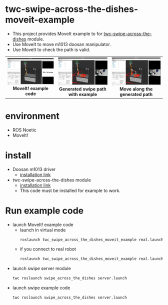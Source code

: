 # twc-swipe-across-the-dishes-moveit-example
- This project provides MoveIt example to for [twc-swipe-across-the-dishes](https://github.com/HJS-HJS/twc_swipe_across_the_dishes) module.
- Use MoveIt to move m1013 doosan manipulator.
- Use MoveIt to check the path is valid.

<div align="center">
  <table>
    <tr>
      <td align="center">
        <img src="./figure/1.moveit.png" width="320">
        <br><b>MoveIt! example code</b>
      </td>
      <td align="center">
        <img src="./figure/2.path_generated.png" width="320">
        <br><b>Generated swipe path with example</b>
      </td>
      <td align="center">
        <img src="./figure/3.move_along_path.png" width="320">
        <br><b>Move along the generated path</b>
      </td>
    </tr>
  </table>
</div>

# environment
- ROS Noetic
- MoveIt!

# install
- Doosan m1013 driver
    - [installation link](https://github.com/doosan-robotics/doosan-robot)
- twc-swipe-across-the-dishes module
    - [installation link](https://github.com/HJS-HJS/twc_swipe_across_the_dishes)
    - This code must be installed for example to work.

# Run example code
- launch MoveIt! example code
    - launch in virtual mode
        ```bash
        roslaunch twc_swipe_across_the_dishes_moveit_example real.launch mode:=virtual
        ```
    - if you connect to real robot
        ```bash
        roslaunch twc_swipe_across_the_dishes_moveit_example real.launch
        ```
- launch swipe server module
    ```bash
    twc roslaunch swipe_across_the_dishes server.launch
    ```
- launch swipe example code
    ```bash
    twc roslaunch swipe_across_the_dishes server.launch
    ```
